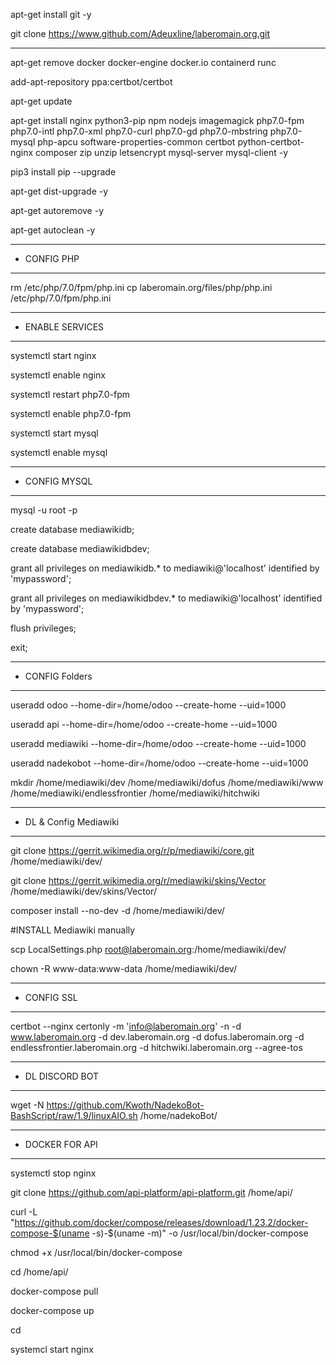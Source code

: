 apt-get install git -y

git clone https://www.github.com/Adeuxline/laberomain.org.git
***********
apt-get remove docker docker-engine docker.io containerd runc

add-apt-repository ppa:certbot/certbot

apt-get update

apt-get install nginx python3-pip npm nodejs imagemagick php7.0-fpm php7.0-intl php7.0-xml php7.0-curl php7.0-gd php7.0-mbstring php7.0-mysql php-apcu software-properties-common certbot python-certbot-nginx composer zip unzip letsencrypt mysql-server mysql-client -y

pip3 install pip --upgrade

apt-get dist-upgrade -y

apt-get autoremove -y

apt-get autoclean -y


***********
* CONFIG PHP
***********
rm /etc/php/7.0/fpm/php.ini
cp laberomain.org/files/php/php.ini /etc/php/7.0/fpm/php.ini
***********
* ENABLE SERVICES
***********
systemctl start nginx

systemctl enable nginx

systemctl restart php7.0-fpm

systemctl enable php7.0-fpm

systemctl start mysql

systemctl enable mysql

***********
* CONFIG MYSQL
***********
mysql -u root -p

create database mediawikidb;

create database mediawikidbdev;

grant all privileges on mediawikidb.* to mediawiki@'localhost' identified by 'mypassword';

grant all privileges on mediawikidbdev.* to mediawiki@'localhost' identified by 'mypassword';

flush privileges;

exit;
***********
* CONFIG Folders
***********
useradd odoo --home-dir=/home/odoo --create-home --uid=1000

useradd api --home-dir=/home/odoo --create-home --uid=1000

useradd mediawiki --home-dir=/home/odoo --create-home --uid=1000

useradd nadekobot --home-dir=/home/odoo --create-home --uid=1000

mkdir /home/mediawiki/dev /home/mediawiki/dofus /home/mediawiki/www /home/mediawiki/endlessfrontier /home/mediawiki/hitchwiki
***********
* DL & Config Mediawiki
***********
git clone https://gerrit.wikimedia.org/r/p/mediawiki/core.git /home/mediawiki/dev/

git clone https://gerrit.wikimedia.org/r/mediawiki/skins/Vector /home/mediawiki/dev/skins/Vector/

composer install --no-dev -d /home/mediawiki/dev/

#INSTALL Mediawiki manually

scp LocalSettings.php root@laberomain.org:/home/mediawiki/dev/

chown -R www-data:www-data /home/mediawiki/dev/
***********
* CONFIG SSL
***********
certbot --nginx certonly -m 'info@laberomain.org' -n -d www.laberomain.org -d dev.laberomain.org -d dofus.laberomain.org -d endlessfrontier.laberomain.org -d hitchwiki.laberomain.org --agree-tos
***********
* DL DISCORD BOT
***********
wget -N https://github.com/Kwoth/NadekoBot-BashScript/raw/1.9/linuxAIO.sh /home/nadekoBot/
************
*  DOCKER FOR API
************
systemctl stop nginx

git clone https://github.com/api-platform/api-platform.git /home/api/

curl -L "https://github.com/docker/compose/releases/download/1.23.2/docker-compose-$(uname -s)-$(uname -m)" -o /usr/local/bin/docker-compose

chmod +x /usr/local/bin/docker-compose

cd /home/api/

docker-compose pull

docker-compose up

cd

systemcl start nginx
